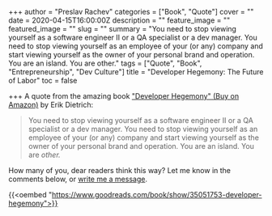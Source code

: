 +++
author = "Preslav Rachev"
categories = ["Book", "Quote"]
cover = ""
date = 2020-04-15T16:00:00Z
description = ""
feature_image = ""
featured_image = ""
slug = ""
summary = "You need to stop viewing yourself as a software engineer II or a QA specialist or a dev manager. You need to stop viewing yourself as an employee of your (or any) company and start viewing yourself as the owner of your personal brand and operation. You are an island. You are other."
tags = ["Quote", "Book", "Entrepreneurship", "Dev Culture"]
title = "Developer Hegemony: The Future of Labor"
toc = false

+++
A quote from the amazing book ["Developer Hegemony" (Buy on Amazon)](https://amzn.to/2Va55tn) by Erik Dietrich:

> You need to stop viewing yourself as a software engineer II or a QA specialist or a dev manager. You need to stop viewing yourself as an employee of your (or any) company and start viewing yourself as the owner of your personal brand and operation. You are an island. You are _other._

How many of you, dear readers think this way? Let me know in the comments below, or [write me a message](/contact). 

{{<oembed "https://www.goodreads.com/book/show/35051753-developer-hegemony">}}
